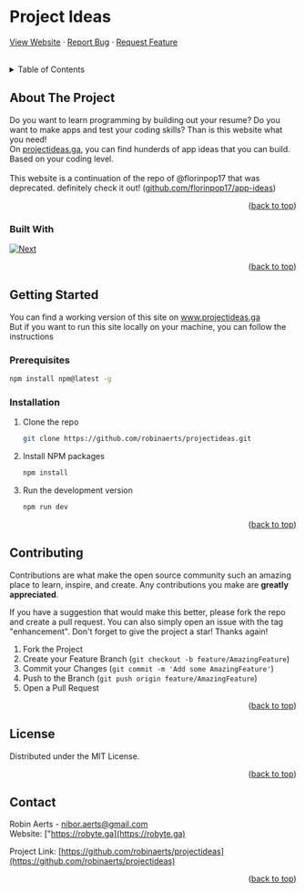 # Project Ideas

<div>
    <a href="https://www.projectideas.ga">View Website</a>
    ·
    <a href="https://github.com/robinaerts/projectideas/issues">Report Bug</a>
    ·
    <a href="https://github.com/robinaerts/projectideas/issues">Request Feature</a>
  </p>
</div>
<br/>

<!-- TABLE OF CONTENTS -->
<details>
  <summary>Table of Contents</summary>
  <ol>
    <li>
      <a href="#about-the-project">About The Project</a>
      <ul>
        <li><a href="#built-with">Built With</a></li>
      </ul>
    </li>
    <li>
      <a href="#getting-started">Getting Started</a>
      <ul>
        <li><a href="#prerequisites">Prerequisites</a></li>
        <li><a href="#installation">Installation</a></li>
      </ul>
    </li>
    <li><a href="#contributing">Contributing</a></li>
    <li><a href="#license">License</a></li>
    <li><a href="#contact">Contact</a></li>
  </ol>
</details>

<!-- ABOUT THE PROJECT -->

## About The Project

<!-- [![Product Name Screen Shot][product-screenshot]](https://example.com) -->

Do you want to learn programming by building out your resume?
Do you want to make apps and test your coding skills? Than is this website what you need!<br>
On <a href="https://projectideas.ga">projectideas.ga</a>, you can find hunderds of app ideas that you can build. Based on your coding level.<br><br>
This website is a continuation of the repo of @florinpop17 that was deprecated. definitely check it out! (<a href="https://github.com/florinpop17/app-ideas">github.com/florinpop17/app-ideas</a>)

<p align="right">(<a href="#top">back to top</a>)</p>

### Built With

[![Next][next.js]][next-url]

<!-- * [![Firebase][Firebase.com]][Firebase-url] -->

<p align="right">(<a href="#top">back to top</a>)</p>

<!-- GETTING STARTED -->

## Getting Started

You can find a working version of this site on <a href="https://www.projectideas.ga">www.projectideas.ga</a>
<br>
But if you want to run this site locally on your machine, you can follow the instructions

### Prerequisites

```sh
npm install npm@latest -g
```

### Installation

1. Clone the repo
   ```sh
   git clone https://github.com/robinaerts/projectideas.git
   ```
2. Install NPM packages
   ```sh
   npm install
   ```
3. Run the development version
   ```js
   npm run dev
   ```

<p align="right">(<a href="#top">back to top</a>)</p>

<!-- CONTRIBUTING -->

## Contributing

Contributions are what make the open source community such an amazing place to learn, inspire, and create. Any contributions you make are **greatly appreciated**.

If you have a suggestion that would make this better, please fork the repo and create a pull request. You can also simply open an issue with the tag "enhancement".
Don't forget to give the project a star! Thanks again!

1. Fork the Project
2. Create your Feature Branch (`git checkout -b feature/AmazingFeature`)
3. Commit your Changes (`git commit -m 'Add some AmazingFeature'`)
4. Push to the Branch (`git push origin feature/AmazingFeature`)
5. Open a Pull Request

<p align="right">(<a href="#top">back to top</a>)</p>

<!-- LICENSE -->

## License

Distributed under the MIT License.

<p align="right">(<a href="#top">back to top</a>)</p>

<!-- CONTACT -->

## Contact

Robin Aerts - nibor.aerts@gmail.com<br>
Website: ["https://robyte.ga](https://robyte.ga)

Project Link: [https://github.com/robinaerts/projectideas](https://github.com/robinaerts/projectideas)

<p align="right">(<a href="#top">back to top</a>)</p>

<!-- MARKDOWN LINKS & IMAGES -->
<!-- https://www.markdownguide.org/basic-syntax/#reference-style-links -->

[contributors-shield]: https://img.shields.io/github/contributors/github_username/repo_name.svg?style=for-the-badge
[contributors-url]: https://github.com/github_username/repo_name/graphs/contributors
[forks-shield]: https://img.shields.io/github/forks/github_username/repo_name.svg?style=for-the-badge
[forks-url]: https://github.com/github_username/repo_name/network/members
[stars-shield]: https://img.shields.io/github/stars/github_username/repo_name.svg?style=for-the-badge
[stars-url]: https://github.com/github_username/repo_name/stargazers
[issues-shield]: https://img.shields.io/github/issues/github_username/repo_name.svg?style=for-the-badge
[issues-url]: https://github.com/github_username/repo_name/issues
[license-shield]: https://img.shields.io/github/license/github_username/repo_name.svg?style=for-the-badge
[license-url]: https://github.com/github_username/repo_name/blob/master/LICENSE.txt
[linkedin-shield]: https://img.shields.io/badge/-LinkedIn-black.svg?style=for-the-badge&logo=linkedin&colorB=555
[linkedin-url]: https://linkedin.com/in/linkedin_username
[product-screenshot]: images/screenshot.png
[next.js]: https://img.shields.io/badge/next.js-000000?style=for-the-badge&logo=nextdotjs&logoColor=white
[next-url]: https://nextjs.org/
[firebase-url]: https://firebase.com
[firebase]: https://firebase.com
